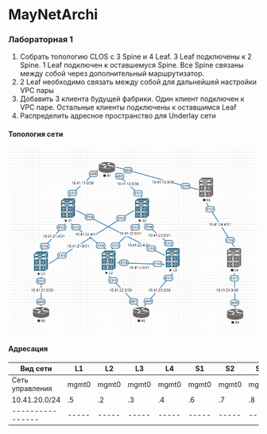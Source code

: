 # MayNetArchi
### Лабораторная 1
1. Собрать топологию CLOS с 3 Spine и 4 Leaf. 3 Leaf подключены к 2 Spine. 1 Leaf подключен к оставшемуся Spine. Все Spine связаны между собой через дополнительный маршрутизатор.
2. 2 Leaf необходимо связать между собой для дальнейшей настройки VPC пары
3. Добавить 3 клиента будущей фабрики. Один клиент подключен к VPC паре. Остальные клиенты подключены к оставшимся Leaf
4. Распределить адресное пространство для Underlay сети

#### Топология сети
![](underlay-net.PNG)

#### Адресация
Вид сети        | L1  | L2  |  L3 | L4  | S1  | S2  | S3  |  R1 |  R2 | R3  | R4
----------------|-----|-----|-----|-----|-----|-----|-----|-----|-----|-----|----
Сеть управления |mgmt0|mgmt0|mgmt0|mgmt0|mgmt0|mgmt0|mgmt0|mgmt0|mgmt0|mgmt0|mgmt0
10.41.20.0/24   | .5  | .2  | .3  | .4  | .6  | .7  | .8  | .1  | .9 | .10 | .11
----------------|-----|-----|-----|-----|-----|-----|-----|-----|-----|-----|----
